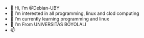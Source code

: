 - 👋 Hi, I’m @Debian-UBY
- 👀 I’m interested in all programming, linux and clod computing
- 🌱 I’m currently learning programming and linux
- 💞️ I’m From UNIVERSITAS BOYOLALI
- 📫 

<!---
Debian-UBY/Debian-UBY is a ✨ special ✨ repository because its `README.md` (this file) appears on your GitHub profile.
You can click the Preview link to take a look at your changes.
--->
